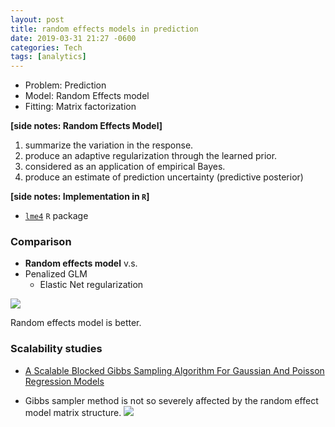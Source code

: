 ```yaml
---
layout: post
title: random effects models in prediction
date: 2019-03-31 21:27 -0600
categories: Tech
tags: [analytics]
---
```


- Problem: Prediction
- Model: Random Effects model
- Fitting: Matrix factorization

**[side notes: Random Effects Model]**
1. summarize the variation in the response.
2. produce an adaptive regularization through the learned prior.
3. considered as an application of empirical Bayes.
4. produce an estimate of prediction uncertainty (predictive posterior)

**[side notes: Implementation in `R`]**
- [`lme4`](https://cran.r-project.org/web/packages/lme4/index.html) `R` package

### Comparison
- **Random effects model** v.s.
- Penalized GLM
  * Elastic Net regularization

![](http://2.bp.blogspot.com/-5Z-sCWwu2TU/Vv7NXfEUr7I/AAAAAAAAa9c/O1fOiR5dxlIm8YuNkpgGWLsfy0lfQmY3w/s1600/per_segment_acc_20160401.png)

Random effects model is better.

### Scalability studies

- [A Scalable Blocked Gibbs Sampling Algorithm
For Gaussian And Poisson Regression Models](https://arxiv.org/pdf/1602.00047.pdf)

- Gibbs sampler method is not so severely affected by the random effect model matrix structure.
![](http://4.bp.blogspot.com/-Ej4soocavso/Vv8Lj-3baJI/AAAAAAAAa9w/AHwu7IliFkY0xcd5UJErFd_GsGPejAp9g/s1600/vs_lme4_timing_20160401_v2.png)
